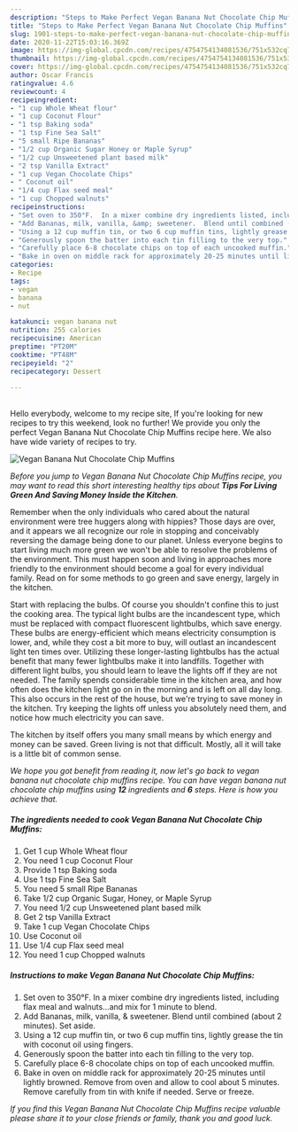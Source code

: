 ```yaml
---
description: "Steps to Make Perfect Vegan Banana Nut Chocolate Chip Muffins"
title: "Steps to Make Perfect Vegan Banana Nut Chocolate Chip Muffins"
slug: 1901-steps-to-make-perfect-vegan-banana-nut-chocolate-chip-muffins
date: 2020-11-22T15:03:16.369Z
image: https://img-global.cpcdn.com/recipes/4754754134081536/751x532cq70/vegan-banana-nut-chocolate-chip-muffins-recipe-main-photo.jpg
thumbnail: https://img-global.cpcdn.com/recipes/4754754134081536/751x532cq70/vegan-banana-nut-chocolate-chip-muffins-recipe-main-photo.jpg
cover: https://img-global.cpcdn.com/recipes/4754754134081536/751x532cq70/vegan-banana-nut-chocolate-chip-muffins-recipe-main-photo.jpg
author: Oscar Francis
ratingvalue: 4.6
reviewcount: 4
recipeingredient:
- "1 cup Whole Wheat flour"
- "1 cup Coconut Flour"
- "1 tsp Baking soda"
- "1 tsp Fine Sea Salt"
- "5 small Ripe Bananas"
- "1/2 cup Organic Sugar Honey or Maple Syrup"
- "1/2 cup Unsweetened plant based milk"
- "2 tsp Vanilla Extract"
- "1 cup Vegan Chocolate Chips"
- " Coconut oil"
- "1/4 cup Flax seed meal"
- "1 cup Chopped walnuts"
recipeinstructions:
- "Set oven to 350°F.  In a mixer combine dry ingredients listed, including flax meal and walnuts...and mix for 1 minute to blend."
- "Add Bananas, milk, vanilla, &amp; sweetener.  Blend until combined (about 2 minutes).  Set aside."
- "Using a 12 cup muffin tin, or two 6 cup muffin tins, lightly grease the tin with coconut oil using fingers."
- "Generously spoon the batter into each tin filling to the very top."
- "Carefully place 6-8 chocolate chips on top of each uncooked muffin."
- "Bake in oven on middle rack for approximately 20-25 minutes until lightly browned.  Remove from oven and allow to cool about 5 minutes.  Remove carefully from tin with knife if needed.  Serve or freeze."
categories:
- Recipe
tags:
- vegan
- banana
- nut

katakunci: vegan banana nut 
nutrition: 255 calories
recipecuisine: American
preptime: "PT20M"
cooktime: "PT48M"
recipeyield: "2"
recipecategory: Dessert

---
```

<br>
Hello everybody, welcome to my recipe site, If you're looking for new recipes to try this weekend, look no further! We provide you only the perfect Vegan Banana Nut Chocolate Chip Muffins recipe here. We also have wide variety of recipes to try.
<br>


![Vegan Banana Nut Chocolate Chip Muffins](https://img-global.cpcdn.com/recipes/4754754134081536/751x532cq70/vegan-banana-nut-chocolate-chip-muffins-recipe-main-photo.jpg)

<i>Before you jump to Vegan Banana Nut Chocolate Chip Muffins recipe, you may want to read this short interesting healthy tips about 
<strong>Tips For Living Green And Saving Money Inside the Kitchen</strong>.</i>
</br>

Remember when the only individuals who cared about the natural environment were tree huggers along with hippies? Those days are over, and it appears we all recognize our role in stopping and conceivably reversing the damage being done to our planet. Unless everyone begins to start living much more green we won't be able to resolve the problems of the environment. This must happen soon and living in approaches more friendly to the environment should become a goal for every individual family. Read on for some methods to go green and save energy, largely in the kitchen.

Start with replacing the bulbs. Of course you shouldn't confine this to just the cooking area. The typical light bulbs are the incandescent type, which must be replaced with compact fluorescent lightbulbs, which save energy. These bulbs are energy-efficient which means electricity consumption is lower, and, while they cost a bit more to buy, will outlast an incandescent light ten times over. Utilizing these longer-lasting lightbulbs has the actual benefit that many fewer lightbulbs make it into landfills. Together with different light bulbs, you should learn to leave the lights off if they are not needed. The family spends considerable time in the kitchen area, and how often does the kitchen light go on in the morning and is left on all day long. This also occurs in the rest of the house, but we're trying to save money in the kitchen. Try keeping the lights off unless you absolutely need them, and notice how much electricity you can save.

The kitchen by itself offers you many small means by which energy and money can be saved. Green living is not that difficult. Mostly, all it will take is a little bit of common sense.


<i>We hope you got benefit from reading it, now let's go back to vegan banana nut chocolate chip muffins recipe. You can have vegan banana nut chocolate chip muffins using <strong>12</strong> ingredients and <strong>6</strong> steps. Here is how you achieve that.
</i>

##### The ingredients needed to cook Vegan Banana Nut Chocolate Chip Muffins:

1. Get 1 cup Whole Wheat flour
1. You need 1 cup Coconut Flour
1. Provide 1 tsp Baking soda
1. Use 1 tsp Fine Sea Salt
1. You need 5 small Ripe Bananas
1. Take 1/2 cup Organic Sugar, Honey, or Maple Syrup
1. You need 1/2 cup Unsweetened plant based milk
1. Get 2 tsp Vanilla Extract
1. Take 1 cup Vegan Chocolate Chips
1. Use  Coconut oil
1. Use 1/4 cup Flax seed meal
1. You need 1 cup Chopped walnuts


##### Instructions to make Vegan Banana Nut Chocolate Chip Muffins:

1. Set oven to 350°F.  In a mixer combine dry ingredients listed, including flax meal and walnuts...and mix for 1 minute to blend.
1. Add Bananas, milk, vanilla, &amp; sweetener.  Blend until combined (about 2 minutes).  Set aside.
1. Using a 12 cup muffin tin, or two 6 cup muffin tins, lightly grease the tin with coconut oil using fingers.
1. Generously spoon the batter into each tin filling to the very top.
1. Carefully place 6-8 chocolate chips on top of each uncooked muffin.
1. Bake in oven on middle rack for approximately 20-25 minutes until lightly browned.  Remove from oven and allow to cool about 5 minutes.  Remove carefully from tin with knife if needed.  Serve or freeze.


<i>If you find this Vegan Banana Nut Chocolate Chip Muffins recipe valuable please share it to your close friends or family, thank you and good luck.</i>
